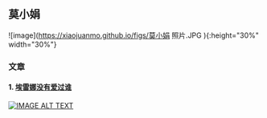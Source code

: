 
## 莫小娟

![image](https://xiaojuanmo.github.io/figs/莫小娟  照片.JPG ){:height="30%" width="30%"}
    

### 文章

#### 1. [埃雷娜没有爱过谁](https://www.jianshu.com/p/eb4d9c33d7ba)

[![IMAGE ALT TEXT](http://img.youtube.com/vi/YOUTUBE_VIDEO_ID_HERE/0.jpg)](http://www.youtube.com/watch?v=YOUTUBE_VIDEO_ID_HERE)
